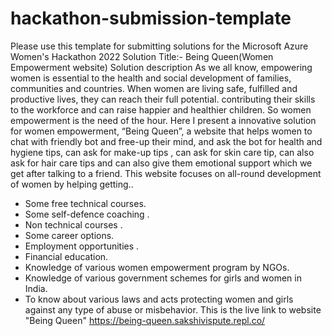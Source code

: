 # hackathon-submission-template
Please use this template for submitting solutions for the Microsoft Azure Women's Hackathon 2022
Solution Title:- Being Queen(Women Empowerment website)
Solution description 
As we all know, empowering women is essential to the health and social development of families, communities and countries. When women are living safe, fulfilled and productive lives, they can reach their full potential. contributing their skills to the workforce and can raise happier and healthier children. So women empowerment is the need of the hour.
	Here I present a innovative solution for women empowerment, “Being  Queen”, a website that helps women to chat with friendly bot and free-up their mind, and ask the bot for health and hygiene tips, can ask for make-up tips , can ask for skin care tip, can also ask for hair care tips and can also give them emotional support which we get after talking to a friend.
This website focuses on all-round development of women by helping getting..
* Some free technical courses.
* Some self-defence coaching .
* Non technical courses .
* Some career options.
* Employment opportunities .
* Financial education.
* Knowledge of various women empowerment program by NGOs.
* Knowledge of various government schemes for girls and women in India.
* To know about various laws and acts protecting women and girls against any type of abuse or misbehavior.
This is the live link to website "Being Queen" https://being-queen.sakshivispute.repl.co/



